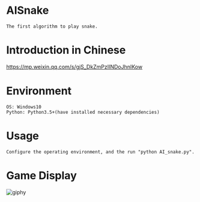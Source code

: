 # AISnake 
```
The first algorithm to play snake.
```

# Introduction in Chinese
https://mp.weixin.qq.com/s/gjS_DkZmPzIINDoJhnIKow

# Environment
```
OS: Windows10
Python: Python3.5+(have installed necessary dependencies)
```

# Usage
```
Configure the operating environment, and the run "python AI_snake.py".
```

# Game Display
![giphy](demonstration/running.gif)